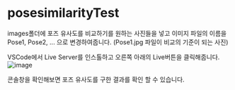 # posesimilarityTest

images폴더에 포즈 유사도를 비교하기를 원하는 사진들을 넣고 이미지 파일의 이름을 Pose1, Pose2, ... 으로 변경하여줍니다.
(Pose1.jpg 파일이 비교의 기준이 되는 사진)

VSCode에서 Live Server를 인스톨하고 오른쪽 아래의 Live버튼을 클릭해줍니다.
![image](https://user-images.githubusercontent.com/71062228/206681354-5761606c-cbc3-4a5a-8a6b-92d8f6b414d3.png)

콘솔창을 확인해보면 포즈 유사도를 구한 결과를 확인 할 수 있습니다.
